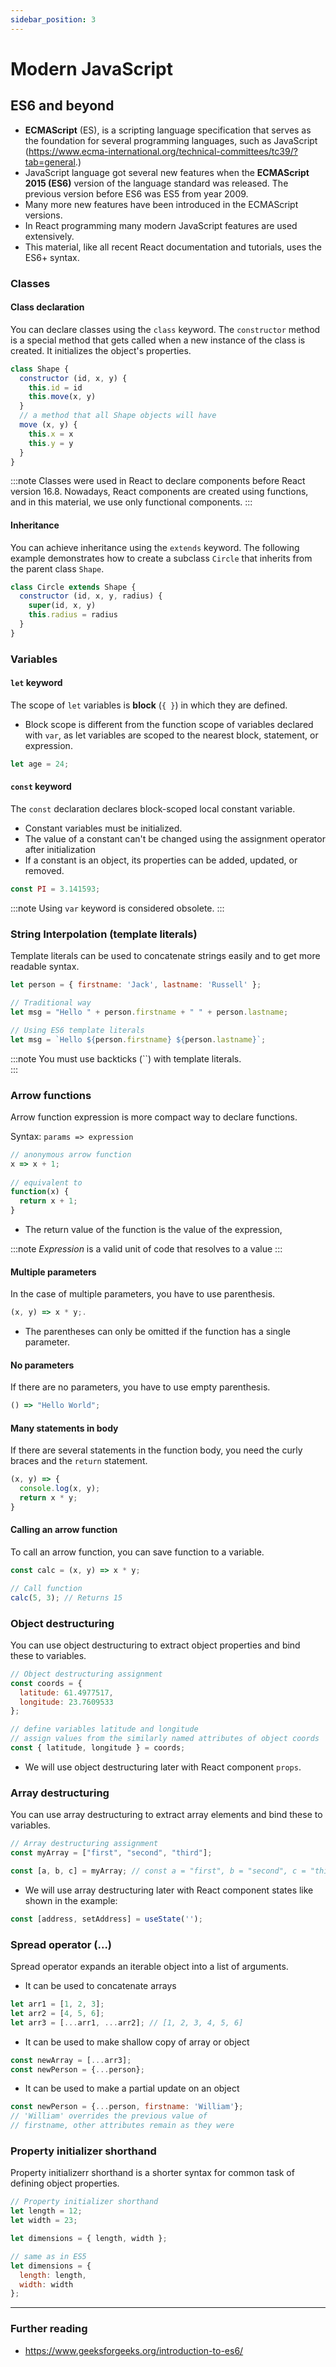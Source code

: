 ```yaml
---
sidebar_position: 3
---
```


# Modern JavaScript

## ES6 and beyond
- **ECMAScript** (ES), is a scripting language specification that serves as the foundation for several programming languages, such as JavaScript (https://www.ecma-international.org/technical-committees/tc39/?tab=general.) 				
- JavaScript language got several new features when the **ECMAScript 2015 (ES6)** version of the language standard was released. The previous version before ES6 was ES5 from year 2009.
- Many more new features have been introduced in the ECMAScript versions.
- In React programming many modern JavaScript features are used extensively.
- This material, like all recent React documentation and tutorials, uses the ES6+ syntax.

### Classes

#### Class declaration
You can declare classes using the `class` keyword. The `constructor` method is a special method that gets called when a new instance of the class is created. It initializes the object's properties.

```javascript
class Shape { 
  constructor (id, x, y) { 
    this.id = id 
    this.move(x, y) 
  } 
  // a method that all Shape objects will have
  move (x, y) {	 
    this.x = x 
    this.y = y  
  } 
}							
```
:::note
Classes were used in React to declare components before React version 16.8. Nowadays, React components are created using functions, and in this material, we use only functional components.
:::

#### Inheritance

You can achieve inheritance using the `extends` keyword. The following example demonstrates how to create a subclass `Circle` that inherits from the parent class `Shape`.

```javascript
class Circle extends Shape { 
  constructor (id, x, y, radius) { 
    super(id, x, y) 
    this.radius = radius 
  } 
}								
```
 ### Variables

#### `let` keyword 

The scope of `let` variables is **block** (`{ }`) in which they are defined. 
- Block scope is different from the function scope of variables declared with `var`, as let variables are scoped to the nearest block, statement, or expression.
```	js
let age = 24;
```
#### `const` keyword
The `const` declaration declares block-scoped local constant variable. 
- Constant variables must be initialized.
- The value of a constant can't be changed using the assignment operator after initialization
- If a constant is an object, its properties can be added, updated, or removed.
```js
const PI = 3.141593;
````
:::note
Using `var` keyword is considered obsolete.
:::

### String Interpolation (template literals)

Template literals can be used to concatenate strings easily and to get more readable syntax.

```js
let person = { firstname: 'Jack', lastname: 'Russell' };

// Traditional way
let msg = "Hello " + person.firstname + " " + person.lastname;

// Using ES6 template literals
let msg = `Hello ${person.firstname} ${person.lastname}`;
```
:::note
You must use backticks (``)	with template literals.			
:::

### Arrow functions

Arrow function expression is more compact way to declare functions.

Syntax: `params => expression`

```js
// anonymous arrow function
x => x + 1;
					
// equivalent to
function(x) {
  return x + 1;
}
```
- The return value of the function is the value of the expression, 

:::note
_Expression_ is a valid unit of code that resolves to a value
:::

#### Multiple parameters
In the case of multiple parameters, you have to use parenthesis.
```js
(x, y) => x * y;.
```
- The parentheses can only be omitted if the function has a single parameter.

#### No parameters
If there are no parameters, you have to use empty parenthesis.
```js
() => "Hello World";
```
#### Many statements in body
If there are several statements in the function body, you need the curly braces and the `return` statement.
```js
(x, y) => {
  console.log(x, y); 
  return x * y;
}					
```
#### Calling an arrow function
To call an arrow function, you can save function to a variable.
```js
const calc = (x, y) => x * y;

// Call function
calc(5, 3); // Returns 15
```

### Object destructuring

You can use object destructuring to extract object properties and bind these to variables.

```js
// Object destructuring assignment
const coords = {     
  latitude: 61.4977517,
  longitude: 23.7609533
};

// define variables latitude and longitude
// assign values from the similarly named attributes of object coords
const { latitude, longitude } = coords;
```
- We will use object destructuring later with React component `props`.

### Array destructuring

You can use array destructuring to extract array elements and bind these to variables.

```js
// Array destructuring assignment
const myArray = ["first", "second", "third"];

const [a, b, c] = myArray; // const a = "first", b = "second", c = "third";

```

- We will use array destructuring later with React component states like shown in the example:
```js
const [address, setAddress] = useState('');
```

### Spread operator (...)

Spread operator expands an iterable object into a list of arguments.

- It can be used to concatenate arrays

```js
let arr1 = [1, 2, 3];
let arr2 = [4, 5, 6];
let arr3 = [...arr1, ...arr2]; // [1, 2, 3, 4, 5, 6]
```
- It can be used to make shallow copy of array or object
```js
const newArray = [...arr3];
const newPerson = {...person};
```
- It can be used to make a partial update on an object
```js
const newPerson = {...person, firstname: 'William'};
// 'William' overrides the previous value of 
// firstname, other attributes remain as they were 
```
### Property initializer shorthand
Property initializerr shorthand is a shorter syntax for common task of defining object properties.
```js
// Property initializer shorthand
let length = 12;
let width = 23;

let dimensions = { length, width };

// same as in ES5
let dimensions = {
  length: length,
  width: width
};
```
---
### Further reading
- https://www.geeksforgeeks.org/introduction-to-es6/


